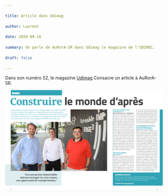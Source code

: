 ```yaml
---

title: Article dans Udimag

author: Laurent

date: 2020-09-10

summary: On parle de AuRorA-5R dans Udimag le magazine de l'UDIMEC.

draft: false

---
```


Dans son numéro 52, le magazine [Udimag](https://www.google.com/url?q=https://www.udimec.fr/sites/default/files/udimag_52_planche_bd.pdf&sa=D&ust=1611255124107000&usg=AOvVaw3qurRX_S3k4yyU2zPO_jVo) Consacre un article à AuRorA-5R.

![](images/image1.png)

